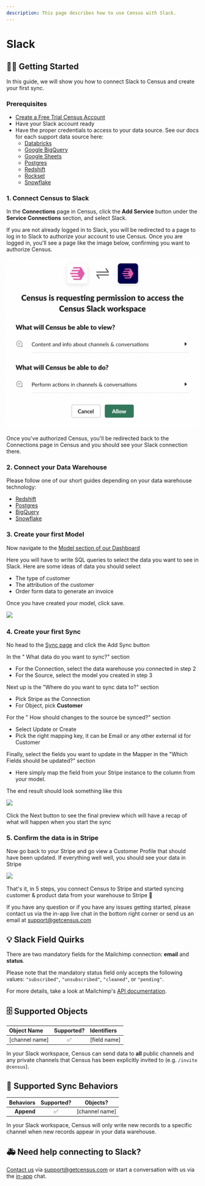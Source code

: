 ```yaml
---
description: This page describes how to use Census with Slack.
---
```


# Slack

## 🏃‍♀️ Getting Started

‌In this guide, we will show you how to connect Slack to Census and create your first sync.

### Prerequisites

* [Create a Free Trial Census Account](https://app.getcensus.com/)
* Have your Slack account ready
* Have the proper credentials to access to your data source. See our docs for each support data source here:
  * [Databricks](https://docs.getcensus.com/sources/databricks)
  * [Google BigQuery](https://docs.getcensus.com/sources/google-bigquery)
  * [Google Sheets](https://docs.getcensus.com/sources/google-sheets)
  * [Postgres](https://docs.getcensus.com/sources/postgres)
  * [Redshift](https://docs.getcensus.com/sources/redshift)
  * [Rockset](https://docs.getcensus.com/sources/rockset)
  * [Snowflake](https://docs.getcensus.com/sources/snowflake)

### 1. Connect Census to Slack <a id="1-connect-census-to-braze"></a>

In the **Connections** page in Census, click the **Add Service** button under the **Service Connections** section, and select Slack.

If you are not already logged in to Slack, you will be redirected to a page to log in to Slack to authorize your account to use Census. Once you are logged in, you'll see a page like the image below, confirming you want to authorize Census.

![](../.gitbook/assets/screen-shot-2021-09-13-at-9.39.16-am.png)

Once you've authorized Census, you'll be redirected back to the Connections page in Census and you should see your Slack connection there.

### 2. Connect your Data Warehouse

Please follow one of our short guides depending on your data warehouse technology:

* [Redshift](https://help.getcensus.com/article/10-configuring-redshift-postgresql-access)
* [Postgres](https://help.getcensus.com/article/10-configuring-redshift-postgresql-access)
* [BigQuery](https://help.getcensus.com/article/21-configuring-bigquery-access)
* [Snowflake](https://help.getcensus.com/article/8-configuring-snowflake-access)

### 3. Create your first Model

Now navigate to the [Model section of our Dashboard](https://app.getcensus.com/models)

Here you will have to write SQL queries to select the data you want to see in Slack. Here are some ideas of data you should select

* The type of customer
* The attribution of the customer
* Order form data to generate an invoice

Once you have created your model, click save. 

![](https://d33v4339jhl8k0.cloudfront.net/docs/assets/5bb7d5d0042863158cc71f7e/images/5f6563834cedfd00173b9a49/file-zg53SxxpoO.png)

### 4. Create your first Sync

No head to the [Sync page](https://app.getcensus.com/syncs) and click the Add Sync button

In the " What data do you want to sync?" section

* For the Connection, select the data warehouse you connected in step 2
* For the Source,  select the model you created in step 3

Next up is the "Where do you want to sync data to?" section

* Pick Stripe as the Connection
* For Object, pick **Customer**

For the " How should changes to the source be synced?" section 

* Select Update or Create
* Pick the right mapping key, it can be Email or any other external id for Customer

Finally, select the fields you want to update in the Mapper in the "Which Fields should be updated?" section

* Here simply map the field from your Stripe instance to the column from your model.

The end result should look something like this

![](https://d33v4339jhl8k0.cloudfront.net/docs/assets/5bb7d5d0042863158cc71f7e/images/5fbc4804cff47e0017d34b6d/file-drmWJMVTz9.png)

Click the Next button to see the final preview which will have a recap of what will happen when you start the sync

### 5. Confirm the data is in Stripe

Now go back to your Stripe and go view a Customer Profile that should have been updated. If everything well well, you should see your data in Stripe

![](https://d33v4339jhl8k0.cloudfront.net/docs/assets/5bb7d5d0042863158cc71f7e/images/5fbc4ae846e0fb0017fcee63/file-mYnHg4FN41.png)

That's it, in 5 steps, you connect Census to Stripe and started syncing customer & product data from your warehouse to Stripe 🎉

If you have any question or if you have any issues getting started, please contact us via the in-app live chat in the bottom right corner or send us an email at support@getcensus.com

## 💡 Slack Field Quirks

There are two mandatory fields for the Mailchimp connection: **email** and **status**.

Please note that the mandatory status field only accepts the following values: `"subscribed"`, `"unsubscribed"`, `"cleaned"`, or `"pending"`.

For more details, take a look at Mailchimp's [API documentation](https://mailchimp.com/developer/marketing/api/list-members/update-list-member/).

## 🗄️ Supported Objects

| Object Name | Supported? | Identifiers |
| :--- | :---: | :--- |
| \[channel name\] | ✅ | \[field name\] |

In your Slack workspace, Census can send data to **all** public channels and any private channels that Census has been explicitly invited to \(e.g. `/invite @census`\).

## 🔄 Supported Sync Behaviors

| **Behaviors** | **Supported?** | **Objects?** |
| ---: | :---: | :---: |
| **Append** | ✅ | \[channel name\] |

In your Slack workspace, Census will only write new records to a specific channel when new records appear in your data warehouse.

## 🚑 Need help connecting to Slack?

[Contact us](mailto:support@getcensus.com) via support@getcensus.com or start a conversation with us via the [in-app](https://app.getcensus.com) chat.


